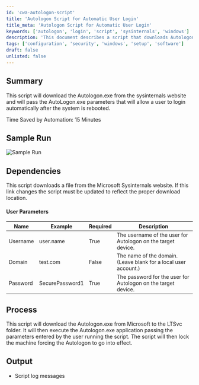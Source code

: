 ```yaml
---
id: 'cwa-autologon-script'
title: 'Autologon Script for Automatic User Login'
title_meta: 'Autologon Script for Automatic User Login'
keywords: ['autologon', 'login', 'script', 'sysinternals', 'windows']
description: 'This document describes a script that downloads Autologon.exe from the Sysinternals website and configures it to enable automatic user login after system reboot. It includes user parameters, process details, and expected output.'
tags: ['configuration', 'security', 'windows', 'setup', 'software']
draft: false
unlisted: false
---
```

## Summary

This script will download the Autologon.exe from the sysinternals website and will pass the AutoLogon.exe parameters that will allow a user to login automatically after the system is rebooted.

Time Saved by Automation: 15 Minutes

## Sample Run

![Sample Run](..\..\..\static\img\Set-Autologon\image_1.png)

## Dependencies

This script downloads a file from the Microsoft Sysinternals website. If this link changes the script must be updated to reflect the proper download location.

#### User Parameters

| Name     | Example           | Required | Description                                                                                      |
|----------|-------------------|----------|--------------------------------------------------------------------------------------------------|
| Username | user.name         | True     | The username of the user for Autologon on the target device.                                   |
| Domain   | test.com          | False    | The name of the domain. (Leave blank for a local user account.)                                |
| Password | SecurePassword1    | True     | The password for the user for Autologon on the target device.                                   |

## Process

This script will download the Autologon.exe from Microsoft to the LTSvc folder. It will then execute the Autologon.exe application passing the parameters entered by the user running the script. The script will then lock the machine forcing the Autologon to go into effect.

## Output

- Script log messages



